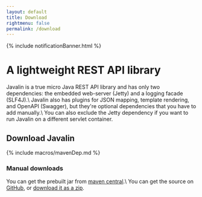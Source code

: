 ```yaml
---
layout: default
title: Download
rightmenu: false
permalink: /download
---
```


{% include notificationBanner.html %}

<h1 class="no-margin-top">A lightweight REST API library</h1>

Javalin is a true micro Java REST API library and has only two dependencies:
the embedded web-server (Jetty) and a logging facade (SLF4J).\\
Javalin also has plugins for JSON mapping, template rendering, and OpenAPI (Swagger), but they're
optional dependencies that you have to add manually.\\
You can also exclude the Jetty dependency if you want to run Javalin on a different servlet container.

## Download Javalin
{% include macros/mavenDep.md %}

### Manual downloads
You can get the prebuilt jar from [maven central](https://repo1.maven.org/maven2/io/javalin/javalin/).\\
You can get the source on [GitHub](https://github.com/tipsy/javalin), or [download it as a zip](https://github.com/tipsy/javalin/archive/master.zip).
